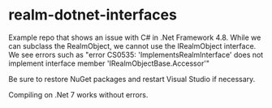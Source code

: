 # realm-dotnet-interfaces

Example repo that shows an issue with C# in .Net Framework 4.8. While we
can subclass the RealmObject, we cannot use the IRealmObject interface.
We see errors such as "error CS0535: 'ImplementsRealmInterface' does not implement interface member 'IRealmObjectBase.Accessor'"

Be sure to restore NuGet packages and restart Visual Studio if necessary.

Compiling on .Net 7 works without errors.

